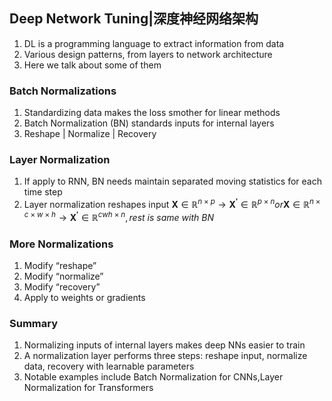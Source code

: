 ## Deep Network Tuning|深度神经网络架构
1. DL is a programming language to extract information from data
2. Various design patterns, from layers to network architecture
3. Here we talk about some of them
### Batch Normalizations
1. Standardizing data makes the loss smother for linear methods
2. Batch Normalization (BN) standards inputs for internal layers
3. Reshape | Normalize | Recovery
### Layer Normalization
1. If apply to RNN, BN needs maintain separated moving statistics for each time step
2. Layer normalization reshapes input $\mathbf{X} ∈ \mathbb{R}^{n×p} → \mathbf{X^′} ∈ \mathbb{R}^{p×n} or\mathbf{X} ∈ \mathbb{R}^{n×c×w×h} → \mathbf{X^′} ∈ \mathbb{R}^{cwh×n}, rest\ is\ same\ with\ BN$
### More Normalizations
1. Modify “reshape”
2. Modify “normalize”
3. Modify “recovery”
4. Apply to weights or gradients
### Summary
1. Normalizing inputs of internal layers makes deep NNs easier to train
2. A normalization layer performs three steps: reshape input, normalize data, recovery with learnable parameters
3. Notable examples include Batch Normalization for CNNs,Layer Normalization for Transformers